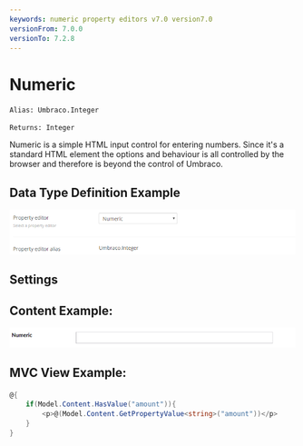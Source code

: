 ```yaml
---
keywords: numeric property editors v7.0 version7.0
versionFrom: 7.0.0
versionTo: 7.2.8
---
```


# Numeric

`Alias: Umbraco.Integer`

`Returns: Integer`

Numeric is a simple HTML input control for entering numbers. Since it's a standard HTML element the options and behaviour is all controlled by the browser and therefore is beyond the control of Umbraco.

## Data Type Definition Example

![Numeric Data Type Definition](images/numeric/7/numeric-datatype.png)

## Settings

## Content Example:

![Numeric Content Definition](images/numeric/7/numeric-content.png)


## MVC View Example:

```csharp
@{
    if(Model.Content.HasValue("amount")){
        <p>@(Model.Content.GetPropertyValue<string>("amount"))</p>
    }
}
```
